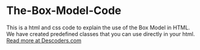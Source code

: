 # The-Box-Model-Code
This is a html and css code to explain the use of the Box Model in HTML. We have created predefined classes that you can use directly in your html.
[Read more at Descoders.com ](https://www.descoders.com)
